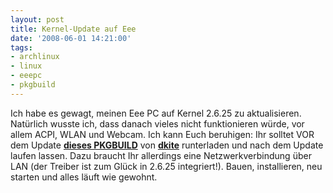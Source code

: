 ```yaml
---
layout: post
title: Kernel-Update auf Eee
date: '2008-06-01 14:21:00'
tags:
- archlinux
- linux
- eeepc
- pkgbuild
---
```


Ich habe es gewagt, meinen Eee PC auf Kernel 2.6.25 zu aktualisieren. Natürlich wusste ich, dass danach vieles nicht funktionieren würde, vor allem ACPI, WLAN und Webcam. Ich kann Euch beruhigen: Ihr solltet VOR dem Update [__dieses PKGBUILD__](http://members.shaw.ca/dkite/eeemodules.tar.gz) von [__dkite__](http://members.shaw.ca/dkite/) runterladen und nach dem Update laufen lassen. Dazu braucht Ihr allerdings eine Netzwerkverbindung über LAN (der Treiber ist zum Glück in 2.6.25 integriert!). Bauen, installieren, neu starten und alles läuft wie gewohnt.